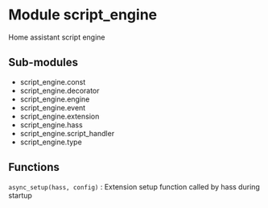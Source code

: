 Module script_engine
====================
Home assistant script engine

Sub-modules
-----------
* script_engine.const
* script_engine.decorator
* script_engine.engine
* script_engine.event
* script_engine.extension
* script_engine.hass
* script_engine.script_handler
* script_engine.type

Functions
---------

    
`async_setup(hass, config)`
:   Extension setup function called by hass during startup
